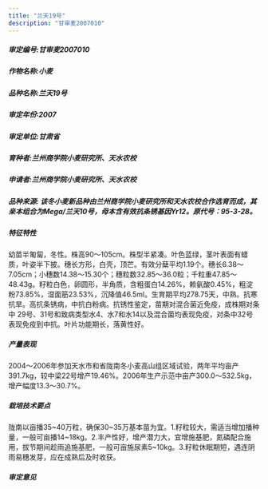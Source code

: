 ```yaml
---
title: "兰天19号"
description: "甘审麦2007010"
---
```

##### 审定编号:甘审麦2007010

##### 作物名称:小麦

##### 品种名称:兰天19号

##### 审定年份:2007

##### 审定单位:甘肃省

##### 育种者:兰州商学院小麦研究所、天水农校

##### 申请者:兰州商学院小麦研究所、天水农校

##### 品种来源: 该冬小麦新品种由兰州商学院小麦研究所和天水农校合作选育而成，其亲本组合为Mega/兰天10号，母本含有效抗条锈基因Yr12。原代号：95-3-28。

##### 特征特性
幼苗半匍匐，冬性。株高90～105cm。株型半紧凑。叶色蓝绿，茎叶表面有蜡质，叶姿半下披。穗长方形，白壳，顶芒。有效分蘖平均1.19个。穗长6.38～7.05cm；小穗数14.38～15.30个；穗粒数32.85～36.0粒；千粒重47.85～48.43g。籽粒白色，卵圆形，半角质，含粗蛋白14.26%，赖氨酸0.45%，粗淀粉73.85%，湿面筋23.53%，沉降值46.5ml。生育期平均278.75天，中熟。抗寒抗旱。高抗条锈病，中抗白粉病。抗锈性鉴定，苗期对混合菌近免疫，成株期对条中 29号、31号和致病类型水4、水7和水14以及混合菌均表现免疫，对条中32号表现免疫到中抗。叶片功能期长，落黄性好。

##### 产量表现
2004～2006年参加天水市和省陇南冬小麦高山组区域试验，两年平均亩产391.7kg，较中梁22号增产19.46%。2006年生产示范中亩产300.0～532.5kg，增产幅度13.3～30.7%。

##### 栽培技术要点
陇南以亩播35~40万粒，确保30~35万基本苗为宜。1.籽粒较大，需适当增加播种量，一般可亩播14~18kg。2.丰产性好，增产潜力大，宜增施基肥，氮磷配合施用，拔节期间趁雨追施基肥，一般可亩施尿素5~10kg。3.籽粒休眠期短，遇连阴雨易穗发芽，应在成熟后及时收获。

##### 审定意见

